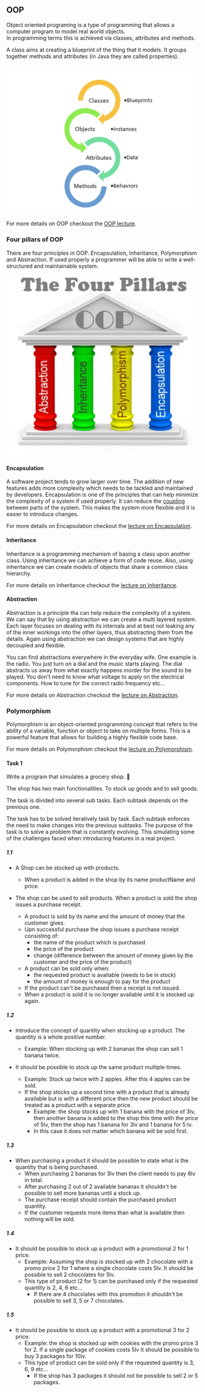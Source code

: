 ## OOP

Object oriented programing is a type of programming that allows a computer program to model real world objects.  
In programming terms this is achieved via classes, attributes and methods.

A class aims at creating a blueprint of the thing that it models. It groups together methods 
and attributes (in Java they are called properties).

![classes_objects_attributes_methods](./assets/classes_objects_attributes_methods.png)

For more details on OOP checkout the [OOP lecture](https://github.com/NewestUser/Java-Introduction/blob/master/lectures/bg/06-oop-introduction/Lecture6.md).

### Four pillars of OOP

There are four principles in OOP. Encapsulation, Inheritance, Polymorphism and Abstraction.
If used properly a programmer will be able to write a well-structured and maintainable system.

![4-pillars-of-oop.png](../../../assets/09-lecture/4-pillars-of-oop.png)

#### Encapsulation

A software project tends to grow larger over time.
The addition of new features adds more complexity which needs to be tackled and maintained by developers.
Encapsulation is one of the principles that can help minimize the complexity of a system if used properly.
It can reduce the [coupling](https://en.wikipedia.org/wiki/Coupling_(computer_programming)) between parts of the system. 
This makes the system more flexible and it is easier to introduce changes.

For more details on Encapsulation checkout the [lecture on Encapsulation](https://github.com/NewestUser/Java-Introduction/blob/master/lectures/bg/08-access-modifiers/Lecture8.md).

#### Inheritance

Inheritance is a programming mechanism of basing a class upon another class. 
Using inheritance we can achieve a form of code reuse. Also, using inheritance we can create models of objects
that share a common class hierarchy.

For more details on Inheritance checkout the [lecture on Inheritance](https://github.com/NewestUser/Java-Introduction/blob/master/lectures/bg/09-inheritance/Lecture9.md).

#### Abstraction

Abstraction is a principle tha can help reduce the complexity of a system. We can say that by using abstraction we can create
a multi layered system. Each layer focuses on dealing with its internals and at best not leaking any of the 
inner workings into the other layers, thus abstracting them from the details. 
Again using abstraction we can design systems that are highly decoupled and flexible.

You can find abstractions everywhere in the everyday wife. One example is the radio. You just turn on a dial and the music starts playing. 
The dial abstracts us away from what exactly happens inorder for the sound to be played. You don't need to know what voltage to apply on the electrical components.
How to tune for the correct radio frequency etc... 

For more details on Abstraction checkout the [lecture on Abstraction](https://github.com/NewestUser/Java-Introduction/blob/master/lectures/bg/11-abstraction/Lecture11.md).


### Polymorphism

Polymorphism is an object-oriented programming concept that refers to the ability of a variable, function or object to take on multiple forms.
This is a powerful feature that allows for building a highly flexible code base.

For more details on Polymorphism checkout the [lecture on Polymorphism](https://github.com/NewestUser/Java-Introduction/blob/master/lectures/bg/11-abstraction/Lecture11.md).


#### Task 1
Write a program that simulates a grocery shop. 🛒

The shop has two main functionalities. To stock up goods and to sell goods.

The task is divided into several sub tasks.
Each subtask depends on the previous one.

The task has to be solved iteratively task by task.
Each subtask enforces the need to make changes into the previous subtasks.
The purpose of the task is to solve a problem that is constantly evolving. This simulating some of the challenges faced
when introducing features in a real project. 

##### 1.1

- A Shop can be stocked up with products.
    - When a product is added in the shop by its name productName and price.

- The shop can be used to sell products. When a product is sold the shop issues a purchase receipt. 
    - A product is sold by its name and the amount of money that the customer gives.
    - Upn successful purchase the shop issues a purchase receipt consisting of:
        - the name of the product which is purchased
        - the price of the product
        - change (difference between the amount of money given by the customer and the price of the product)
    - A product can be sold only when:
        - the requested product is available (needs to be in stock)
        - the amount of money is enough to pay for the product
    - If the product can't be purchased then a receipt is not issued.
    - When a product is sold it is no longer available until it is stocked up again.
    

##### 1.2

- Introduce the concept of quantity when stocking up a product. The quantity is a whole positive number.
    - Example: When stocking up with 2 bananas the shop can sell 1 banana twice.
    
- It should be possible to stock up the same product multiple times.
    - Example: Stock up twice with 2 apples. After this 4 apples can be sold.
    - If the shop stocks up a second time with a product that is already available but is with a different price
    then the new product should be treated as a product with a separate price.
        - Example: the shop stocks up with 1 banana with the price of 3lv, then another banana is added 
        to the shop this time with the price of 5lv, then the shop has 1 banana for 3lv and 1 banana for 5 lv.
        - In this case it does not matter which banana will be sold first. 
        
##### 1.3

- When purchasing a product it should be possible to state what is the quantity that is being purchased.
    - When purchasing 2 bananas for 3lv then the client needs to pay 6lv in total.
    - After purchasing 2 out of 2 available bananas it shouldn't be possible to sell more bananas until a stock up.
    - The purchase receipt should contain the purchased product quantity.
    - If the customer requests more items than what is available then nothing will be sold.

##### 1.4

- It should be possible to stock up a product with a promotional 2 for 1 price.
    - Example: Assuming the shop is stocked up with 2 chocolate with a promo price 2 for 1 where a single chocolate costs 5lv. It should be possible
    to sell 2 chocolates for 5lv.
    - This type of product (2 for 1) can be purchased only if the requested quantity is 2, 4, 6 etc...
        - If there are 4 chocolates with this promotion it shouldn't be possible to sell 3, 5 or 7 chocolates.

##### 1.5

- It should be possible to stock up a product with a promotional 3 for 2 price.
    - Example: the shop is stocked up with cookies with the promo price 3 for 2. If a single package of cookies costs 5lv 
    it should be possible to buy 3 packages for 10lv.
    - This type of product can be sold only if the requested quantity is 3, 6, 9 etc...
        - If the shop has 3 packages it should not be possible to sell 2 or 5 packages.

